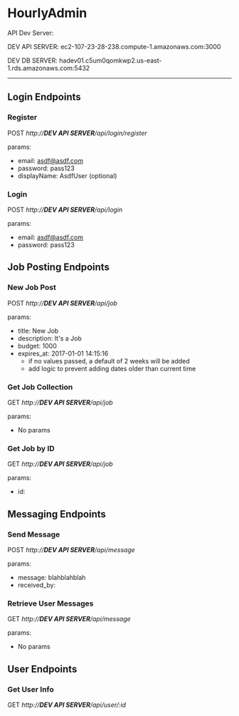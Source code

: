# HourlyAdmin

API Dev Server:

DEV API SERVER: ec2-107-23-28-238.compute-1.amazonaws.com:3000

DEV DB SERVER: hadev01.c5um0qomkwp2.us-east-1.rds.amazonaws.com:5432

---

## Login Endpoints

### Register

POST _http://**DEV API SERVER**/api/login/register_

params:
* email: asdf@asdf.com
* password: pass123
* displayName: AsdfUser (optional)

### Login

POST _http://**DEV API SERVER**/api/login_

params:
* email: asdf@asdf.com
* password: pass123

## Job Posting Endpoints

### New Job Post

POST _http://**DEV API SERVER**/api/job_

params:
* title: New Job
* description: It's a Job
* budget: 1000
* expires_at: 2017-01-01 14:15:16
  - if no values passed, a default of 2 weeks will be added
  - add logic to prevent adding dates older than current time

###  Get Job Collection

GET _http://**DEV API SERVER**/api/job_

params:
* No params

### Get Job by ID

GET _http://**DEV API SERVER**/api/job_

params:
* id: <integer id>

## Messaging Endpoints

### Send Message

POST _http://**DEV API SERVER**/api/message_

params:
 * message: blahblahblah
 * received_by: <user id>

### Retrieve User Messages

GET _http://**DEV API SERVER**/api/message_

params:
 * No params

## User Endpoints

### Get User Info

GET _http://**DEV API SERVER**/api/user/:id_

